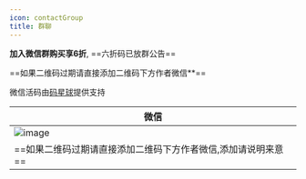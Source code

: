 ```yaml
---
icon: contactGroup
title: 群聊
---
```



**加入微信群购买享6折️**, ==六折码已放群公告==

==如果二维码过期请直接添加二维码下方作者微信**==

微信活码由[码星球](http://hm.hencoder.cn/)提供支持

 |微信|
|------------- |
|![image](https://oscimg.oschina.net/oscnet/up-7571c5b5fd54665199b0eb99454389cd615.png)|
|==如果二维码过期请直接添加二维码下方作者微信,添加请说明来意==|





